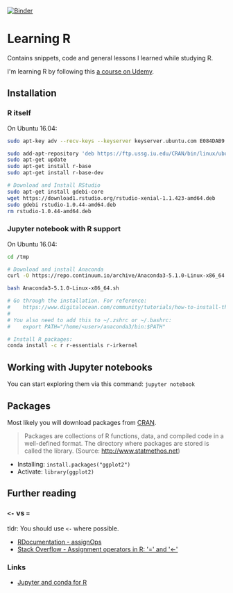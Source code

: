 [![Binder](https://mybinder.org/badge.svg)](https://mybinder.org/v2/gh/niklas-heer/learning-r/master)

# Learning R

Contains snippets, code and general lessons I learned while studying R.

I'm learning R by following this [a course on Udemy](https://www.udemy.com/r-programming/).

## Installation

### R itself

On Ubuntu 16.04:

```bash
sudo apt-key adv --recv-keys --keyserver keyserver.ubuntu.com E084DAB9

sudo add-apt-repository 'deb https://ftp.ussg.iu.edu/CRAN/bin/linux/ubuntu xenial/'
sudo apt-get update
sudo apt-get install r-base
sudo apt-get install r-base-dev

# Download and Install RStudio
sudo apt-get install gdebi-core
wget https://download1.rstudio.org/rstudio-xenial-1.1.423-amd64.deb
sudo gdebi rstudio-1.0.44-amd64.deb
rm rstudio-1.0.44-amd64.deb
```

### Jupyter notebook with R support

On Ubuntu 16.04:

```bash
cd /tmp

# Download and install Anaconda
curl -O https://repo.continuum.io/archive/Anaconda3-5.1.0-Linux-x86_64.sh

bash Anaconda3-5.1.0-Linux-x86_64.sh

# Go through the installation. For reference:
#    https://www.digitalocean.com/community/tutorials/how-to-install-the-anaconda-python-distribution-on-ubuntu-16-04
#
# You also need to add this to ~/.zshrc or ~/.bashrc:
#    export PATH="/home/<user>/anaconda3/bin:$PATH"

# Install R packages:
conda install -c r r-essentials r-irkernel
```

## Working with Jupyter notebooks

You can start exploring them via this command: `jupyter notebook`

## Packages

Most likely you will download packages from [CRAN](https://cran.r-project.org/).

> Packages are collections of R functions, data, and compiled code in a well-defined format. The directory where packages are stored is called the library.
(Source: http://www.statmethos.net)

* Installing: `install.packages("ggplot2")`
* Activate: `library(ggplot2)`

## Further reading

### `<-` vs `=`

tldr: You should use `<-` where possible.

* [RDocumentation - assignOps](https://www.rdocumentation.org/packages/base/versions/3.4.3/topics/assignOps)
* [Stack Overflow - Assignment operators in R: '=' and '<-'](https://stackoverflow.com/a/1742550/7292803)

### Links

* [Jupyter and conda for R](https://www.anaconda.com/developer-blog/jupyter-and-conda-r/)
